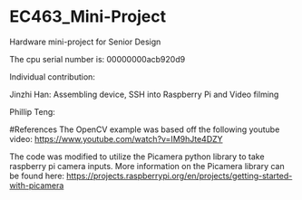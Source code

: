 # EC463_Mini-Project
Hardware mini-project for Senior Design

The cpu serial number is: 00000000acb920d9

Individual contribution:

Jinzhi Han: Assembling device, SSH into Raspberry Pi and Video filming 

Phillip Teng: 

#References
The OpenCV example was based off the following youtube video:
https://www.youtube.com/watch?v=IM9hJte4DZY

The code was modified to utilize the Picamera python library to take raspberry pi camera inputs.
More information on the Picamera library can be found here: https://projects.raspberrypi.org/en/projects/getting-started-with-picamera

